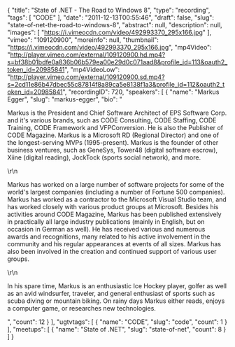 {
  "title": "State of .NET - The Road to Windows 8",
  "type": "recording",
  "tags": [
    "CODE"
  ],
  "date": "2011-12-13T00:55:46",
  "draft": false,
  "slug": "state-of-net-the-road-to-windows-8",
  "abstract": null,
  "description": null,
  "images": [
    "https://i.vimeocdn.com/video/492993370_295x166.jpg"
  ],
  "vimeo": "109120900",
  "moreinfo": null,
  "thumbnail": "https://i.vimeocdn.com/video/492993370_295x166.jpg",
  "mp4Video": "http://player.vimeo.com/external/109120900.hd.mp4?s=bf38b01bdfe0a836b06b579ea00e29d0c071aad8&profile_id=113&oauth2_token_id=20985841",
  "mp4VideoLow": "http://player.vimeo.com/external/109120900.sd.mp4?s=2cd11e86b47dbec55c87814f8a89ca5e8138f1a3&profile_id=112&oauth2_token_id=20985841",
  "recordingID": 720,
  "speakers": [
    {
      "name": "Markus Egger",
      "slug": "markus-egger",
      "bio": "<p>Markus is the President and Chief Software Architect of EPS Software Corp. and it's various brands, such as CODE Consulting, CODE Staffing, CODE Training, CODE Framework and VFPConversion. He is also the Publisher of CODE Magazine. Markus is a Microsoft RD (Regional Director) and one of the longest-serving MVPs (1995-present). Markus is the founder of other business ventures, such as GeneSys, Tower48 (digital software escrow), Xiine (digital reading), JockTock (sports social network), and more.</p>\r\n<p>Markus has worked on a large number of software projects for some of the world's largest companies (including a number of Fortune 500 companies). Markus has worked as a contractor to the Microsoft Visual Studio team, and has worked closely with various product groups at Microsoft. Besides his activities around CODE Magazine, Markus has been published extensively in practically all large industry publications (mainly in English, but on occasion in German as well). He has received various and numerous awards and recognitions, many related to his active involvement in the community and his regular appearances at events of all sizes. Markus has also been involved in the creation and continued support of various user groups.</p>\r\n<p>In his spare time, Markus is an enthusiastic Ice Hockey player, golfer as well as an avid windsurfer, traveler, and general enthusiast of sports such as scuba diving or mountain biking. On rainy days Markus either reads, enjoys a computer game, or researches new technologies.</p>",
      "count": 12
    }
  ],
  "ugtvtags": [
    {
      "name": "CODE",
      "slug": "code",
      "count": 1
    }
  ],
  "meetups": [
    {
      "name": "State of .NET",
      "slug": "state-of-net",
      "count": 8
    }
  ]
}